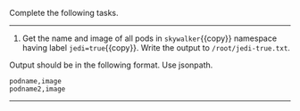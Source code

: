 Complete the following tasks.

---

1. Get the name and image of all pods in `skywalker`{{copy}} namespace having label `jedi=true`{{copy}}. Write the output to `/root/jedi-true.txt`.

Output should be in the following format. Use jsonpath.
```
podname,image
podname2,image
```

---
<br/>
<br/>
